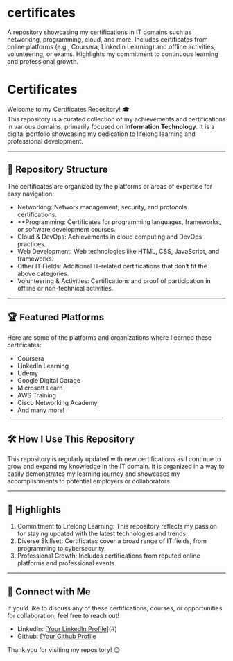 # certificates
A repository showcasing my certifications in IT domains such as networking, programming, cloud, and more. Includes certificates from online platforms (e.g., Coursera, LinkedIn Learning) and offline activities, volunteering, or exams. Highlights my commitment to continuous learning and professional growth.

# Certificates

Welcome to my Certificates Repository! 🎓  
This repository is a curated collection of my achievements and certifications in various domains, primarily focused on **Information Technology**. It is a digital portfolio showcasing my dedication to lifelong learning and professional development.

---

## 📂 Repository Structure

The certificates are organized by the platforms or areas of expertise for easy navigation:

- Networking: Network management, security, and protocols certifications.
- **Programming: Certificates for programming languages, frameworks, or software development courses.
- Cloud & DevOps: Achievements in cloud computing and DevOps practices.
- Web Development: Web technologies like HTML, CSS, JavaScript, and frameworks.
- Other IT Fields: Additional IT-related certifications that don’t fit the above categories.
- Volunteering & Activities: Certifications and proof of participation in offline or non-technical activities.

---

## 🏆 Featured Platforms

Here are some of the platforms and organizations where I earned these certificates:

- Coursera
- LinkedIn Learning
- Udemy
- Google Digital Garage
- Microsoft Learn
- AWS Training
- Cisco Networking Academy
- And many more!

---

## 🛠️ How I Use This Repository

This repository is regularly updated with new certifications as I continue to grow and expand my knowledge in the IT domain. It is organized in a way to easily demonstrates my learning journey and showcases my accomplishments to potential employers or collaborators.

---

## 🌟 Highlights

1. Commitment to Lifelong Learning: This repository reflects my passion for staying updated with the latest technologies and trends.
2. Diverse Skillset: Certificates cover a broad range of IT fields, from programming to cybersecurity.
3. Professional Growth: Includes certifications from reputed online platforms and professional events.

---

## 🤝 Connect with Me

If you’d like to discuss any of these certifications, courses, or opportunities for collaboration, feel free to reach out!  

- LinkedIn: [[Your LinkedIn Profile](https://www.linkedin.com/in/youssef-hachimi/)](#)
- Github: [[Your Github Profile](https://github.com/youssef-hachimi)

Thank you for visiting my repository! 😊

